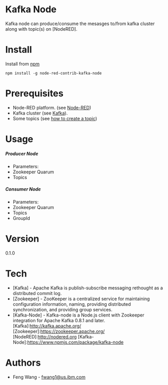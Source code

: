 # Kafka Node
Kafka node can produce/consume the mesasges to/from kafka cluster along with topic(s) on [NodeRED].


# Install

Install from [npm](http://npmjs.org)
```
npm install -g node-red-contrib-kafka-node
```

# Prerequisites
 * Node-RED platform. (see [Node-RED](http://nodered.org/docs/getting-started/installation.html))
 * Kafka cluster (see [Kafka](http://kafka.apache.org/documentation.html#gettingStarted)). 
 * Some topics (see [how to create a topic](http://kafka.apache.org/documentation.html#quickstart))

# Usage
##### Producer Node
- Parameters:
 - Zookeeper Quarum
 - Topics

##### Consumer Node
- Parameters:
 - Zookeeper Quarum
 - Topics
 - GroupId


# Version
0.1.0

# Tech

 * [Kafka] - Apache Kafka is publish-subscribe messaging rethought as a distributed commit log.
 * [Zookeeper] - ZooKeeper is a centralized service for maintaining configuration information, naming, providing distributed synchronization, and providing group services.
 * [Kafka-Node] - Kafka-node is a Node.js client with Zookeeper integration for Apache Kafka 0.8.1 and later. 
[Kafka]:http://kafka.apache.org/
[Zookeeper]:https://zookeeper.apache.org/
[NodeRED]:http://nodered.org
[Kafka-Node]:https://www.npmjs.com/package/kafka-node


# Authors

* Feng Wang - [fwang1@us.ibm.com](mailto:fwang1@us.ibm.com)